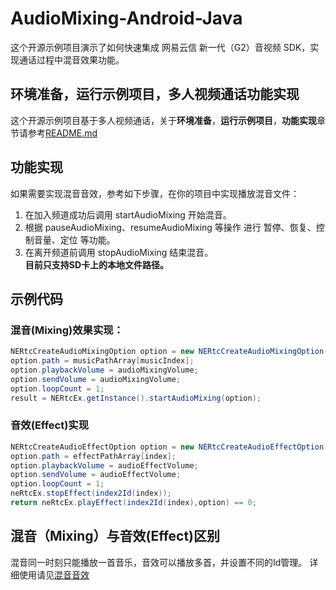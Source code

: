 # AudioMixing-Android-Java

这个开源示例项目演示了如何快速集成 网易云信 新一代（G2）音视频 SDK，实现通话过程中混音效果功能。

## 环境准备，运行示例项目，多人视频通话功能实现

这个开源示例项目基于多人视频通话，关于**环境准备**，**运行示例项目**，**功能实现**章节请参考[README.md](https://github.com/netease-im/Basic-Video-Call/blob/master/Group-Video/NERtcSample-GroupVideoCall-Android-Java/README.md)
## 功能实现

如果需要实现混音音效，参考如下步骤，在你的项目中实现播放混音文件：

1. 在加入频道成功后调用 startAudioMixing 开始混音。
2. 根据 pauseAudioMixing、resumeAudioMixing 等操作 进行 暂停、恢复、控制音量、定位 等功能。
3. 在离开频道前调用 stopAudioMixing 结束混音。
<br>**目前只支持SD卡上的本地文件路径。**

## 示例代码

### 混音(Mixing)效果实现：
```java
NERtcCreateAudioMixingOption option = new NERtcCreateAudioMixingOption();
option.path = musicPathArray[musicIndex];
option.playbackVolume = audioMixingVolume;
option.sendVolume = audioMixingVolume;
option.loopCount = 1;
result = NERtcEx.getInstance().startAudioMixing(option);
```

### 音效(Effect)实现
```java
NERtcCreateAudioEffectOption option = new NERtcCreateAudioEffectOption();
option.path = effectPathArray[index];
option.playbackVolume = audioEffectVolume;
option.sendVolume = audioEffectVolume;
option.loopCount = 1;
neRtcEx.stopEffect(index2Id(index));
return neRtcEx.playEffect(index2Id(index),option) == 0;
```

## 混音（Mixing）与音效(Effect)区别
混音同一时刻只能播放一首音乐，音效可以播放多首，并设置不同的Id管理。
详细使用请见[混音音效](https://dev.yunxin.163.com/docs/product/%E9%9F%B3%E8%A7%86%E9%A2%91%E9%80%9A%E8%AF%9DG2/SDK%E5%BC%80%E5%8F%91%E9%9B%86%E6%88%90/Android%E5%BC%80%E5%8F%91%E9%9B%86%E6%88%90/%E6%B7%B7%E9%9F%B3%E9%9F%B3%E6%95%88)





